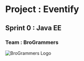 # Project : Eventify

## Sprint 0 : Java EE

### Team : BroGrammers

![BroGrammers Logo](https://glip-vault-1.s3.amazonaws.com/web/customer_files/88274411532/modified.png?Expires=2075494478&AWSAccessKeyId=AKIAJROPQDFTIHBTLJJQ&Signature=KzYaSttxVwkoKvEs24maK%2BJd4%2BU%3D)


